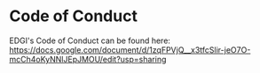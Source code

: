 # Code of Conduct

EDGI's Code of Conduct can be found here: https://docs.google.com/document/d/1zqFPVjQ__x3tfcSlir-jeO7O-mcCh4oKyNNlJEpJMOU/edit?usp=sharing
